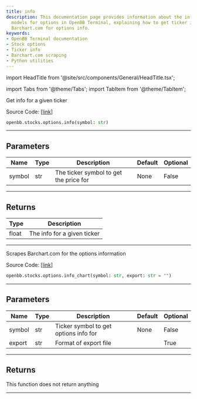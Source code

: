 ```yaml
---
title: info
description: This documentation page provides information about the info and chart
  models for options in OpenBB Terminal, explaining how to get ticker info and scrape
  Barchart.com for options info.
keywords:
- OpenBB Terminal documentation
- Stock options
- Ticker info
- Barchart.com scraping
- Python utilities
---
```


import HeadTitle from '@site/src/components/General/HeadTitle.tsx';

<HeadTitle title="stocks.options.info - Reference | OpenBB SDK Docs" />

import Tabs from '@theme/Tabs';
import TabItem from '@theme/TabItem';

<Tabs>
<TabItem value="model" label="Model" default>

Get info for a given ticker

Source Code: [[link](https://github.com/OpenBB-finance/OpenBBTerminal/tree/main/openbb_terminal/stocks/options/yfinance_model.py#L329)]

```python
openbb.stocks.options.info(symbol: str)
```

---

## Parameters

| Name | Type | Description | Default | Optional |
| ---- | ---- | ----------- | ------- | -------- |
| symbol | str | The ticker symbol to get the price for | None | False |


---

## Returns

| Type | Description |
| ---- | ----------- |
| float | The info for a given ticker |
---

</TabItem>
<TabItem value="view" label="Chart">

Scrapes Barchart.com for the options information

Source Code: [[link](https://github.com/OpenBB-finance/OpenBBTerminal/tree/main/openbb_terminal/stocks/options/barchart_view.py#L15)]

```python
openbb.stocks.options.info_chart(symbol: str, export: str = "")
```

---

## Parameters

| Name | Type | Description | Default | Optional |
| ---- | ---- | ----------- | ------- | -------- |
| symbol | str | Ticker symbol to get options info for | None | False |
| export | str | Format of export file |  | True |


---

## Returns

This function does not return anything

---

</TabItem>
</Tabs>

